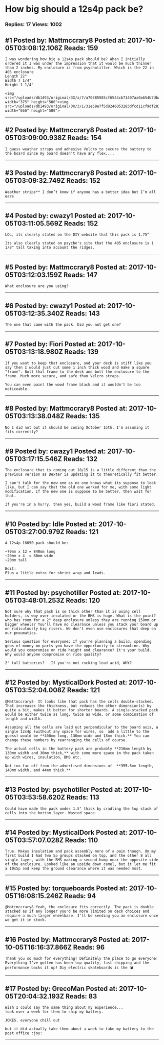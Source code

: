 # How big should a 12s4p pack be?

### Replies: 17 Views: 1002

## \#1 Posted by: Mattmccrary8 Posted at: 2017-10-05T03:08:12.106Z Reads: 159

```
I was wondering how big a 12s4p pack should be? When I initially ordered it I was under the impression that it would be much thinner than 2 inches. My enclosure is from psychotiller. Which is the 22 in 405 enclosure 
Length 22"  
Width 7 1/4"
Height 1 1/4"

<img src="/uploads/db1493/original/3X/a/7/a70385985cf6544cb71497aa0a654b7dba6c8659.jpg" width="375" height="500"><img src="/uploads/db1493/original/3X/3/1/31e58e7f5d8246053283dfcd11cf9df283f354a5.jpg" width="666" height="500">
```

---
## \#2 Posted by: Mattmccrary8 Posted at: 2017-10-05T03:09:00.938Z Reads: 154

```
I guess weather straps and adhesive Velcro to secure the battery to the board since my board doesn’t have any flex....
```

---
## \#3 Posted by: Mattmccrary8 Posted at: 2017-10-05T03:09:32.749Z Reads: 152

```
Weather strips** I don’t know if anyone has a better idea but I’m all ears
```

---
## \#4 Posted by: cwazy1 Posted at: 2017-10-05T03:11:05.569Z Reads: 152

```
LOL, its clearly stated on the DIY website that this pack is 1.75" 

Its also clearly stated on psycho's site that the 405 enclosure is 1 1/8" tall taking into account the ridges.
```

---
## \#5 Posted by: Mattmccrary8 Posted at: 2017-10-05T03:12:03.159Z Reads: 147

```
What enclosure are you using?
```

---
## \#6 Posted by: cwazy1 Posted at: 2017-10-05T03:12:35.340Z Reads: 143

```
The one that came with the pack. Did you not get one?
```

---
## \#7 Posted by: Fiori Posted at: 2017-10-05T03:13:18.980Z Reads: 139

```
If you want to keep that enclosure, and your deck is stiff like you say then I would just cut some 1 inch thick wood and make a square "frame". Bolt that frame to the deck and bolt the enclosure to the frame. Much more secure, and safe than Velcro straps. 

You can even paint the wood frame black and it wouldn't be too noticeable.
```

---
## \#8 Posted by: Mattmccrary8 Posted at: 2017-10-05T03:13:38.048Z Reads: 135

```
No I did not but it should be coming October 15th. I’m assuming it fits correctly?
```

---
## \#9 Posted by: cwazy1 Posted at: 2017-10-05T03:17:15.546Z Reads: 132

```
The enclosure that is coming out 10/15 is a little different than the previous version as Dexter is updating it to theoretically fit better. 

I can't talk for the new one as no one knows what its suppose to look like, but I can say that the old one worked for me, with some light modification. If the new one is suppose to be better, then wait for that. 

If you're in a hurry, then yes, build a wood frame like fiori stated.
```

---
## \#10 Posted by: Idle Posted at: 2017-10-05T03:27:00.979Z Reads: 121

```
A 12s4p 18650 pack should be:

~70mm x 12 = 840mm long
~20mm x 4  = 80mm wide
~20mm tall

Edit:
Plus a little extra for shrink wrap and leads.
```

---
## \#11 Posted by: psychotiller Posted at: 2017-10-05T03:48:01.253Z Reads: 120

```
Not sure why that pack is so thick other than it is using cell holders, is way over insulated or the BMS is huge. What is the point? who has room for a 2" deep enclosure unless they are running 150mm or bigger wheels? You'll have no clearance unless you stack your board up on ridiculously big risers. We don't even use enclosures that deep on our pneumatics.

Serious question for everyone: If you're planning a build, spending gobs of money on parts you have the opportunity to streamline. Why would you compromise on ride height and clearance? It's your build. Why would anyone compromise on ride quality?

2" tall batteries?   If you're not rocking lead acid, WHY?
```

---
## \#12 Posted by: MysticalDork Posted at: 2017-10-05T03:52:04.008Z Reads: 121

```
@Mattmccrary8  It looks like that pack has the cells double-stacked. That increases the thickness, but reduces the other dimension(s) by quite a bit, makes it better for shorter boards. A single-stacked pack would be either twice as long, twice as wide, or some combination of length and width. 

Assuming all the cells are laid out perpendicular to the board axis, a single 12s4p (without any space for wires, so  add a little to the guess) would be **400mm long, 130mm wide and 18mm thick.** You can change these numbers by rearranging the cells of course. 

The actual cells in the battery pack are probably **216mm length by 130mm width and 36mm thick,** with some more space in the pack taken up with wires, insulation, BMS etc.

Not too far off from the advertised dimensions of  **355.6mm length, 140mm width, and 44mm thick.**
```

---
## \#13 Posted by: psychotiller Posted at: 2017-10-05T03:53:58.620Z Reads: 113

```
Could have made the pack under 1.5" thick by cradling the top stack of cells into the bottom layer. Wasted space.
```

---
## \#14 Posted by: MysticalDork Posted at: 2017-10-05T03:57:07.028Z Reads: 110

```
True. Makes insulation and pack assembly more of a pain though. On my first build I had two 5p groups stacked on top, and the other 8 all single layer, with the BMS making a second hump near the opposite side of the enclosure. Looked like an upside down camel, but it let me fit a 10s5p and keep the ground clearance where it was needed most.
```

---
## \#15 Posted by: torqueboards Posted at: 2017-10-05T16:08:15.246Z Reads: 94

```
@Mattmccrary8 Yeah, the enclosure fits correctly. The pack is double stacked as if any longer you'd be more limited on deck choices and require a much larger wheelbase. I'll be sending you an enclosure once we get it in stock.
```

---
## \#16 Posted by: Mattmccrary8 Posted at: 2017-10-05T16:16:37.866Z Reads: 96

```
Thank you so much for everything! Definitely the place to go everyone! Everything I’ve gotten has been top quality, fast shipping and the performance backs it up! Diy electric skateboards is the 💣
```

---
## \#17 Posted by: GrecoMan Posted at: 2017-10-05T20:04:32.193Z Reads: 83

```
Wish I could say the same thing about my experience...  
took over a week for them to ship my battery.

JOKES. everyone chill out

but it did actually take them about a week to take my battery to the post office :joy:
```

---
